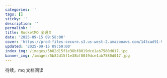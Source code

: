 ```yaml
---
categories: ''
tags: []
sticky: ''
description: ''
permalink: ''
title: RocketMQ 全通关
date: '2025-09-15 09:58:00'
cover: 'https://prod-files-secure.s3.us-west-2.amazonaws.com/143cad91-961b-48b0-82dc-78fbb6eb5abe/5b105eb9-fd5e-43e3-be11-a43759284d83/wallhaven-6lq3m7.jpg?X-Amz-Algorithm=AWS4-HMAC-SHA256&X-Amz-Content-Sha256=UNSIGNED-PAYLOAD&X-Amz-Credential=ASIAZI2LB466QLCP4XX6%2F20250915%2Fus-west-2%2Fs3%2Faws4_request&X-Amz-Date=20250915T082105Z&X-Amz-Expires=3600&X-Amz-Security-Token=IQoJb3JpZ2luX2VjEPj%2F%2F%2F%2F%2F%2F%2F%2F%2F%2FwEaCXVzLXdlc3QtMiJHMEUCICYYZAgpLbF0KnydhJFzoqm7C%2FpzDZZgx3ImYbRk2xCuAiEA3rZcoPCAzbu%2BzTnDM28v%2FuyV6OmMswZ%2BmYfUxVXAIoEq%2FwMIcRAAGgw2Mzc0MjMxODM4MDUiDCxJOJNB15rAcHKaMCrcAxJ5%2FS7cg%2Fu2U5iuHlTwW7U4zrRLFKhlsclI0Qu7bW1E83HM%2FvycNsNSxcXbixvf69NVHe77bucmnyjAIJUX2pv%2BMtr6I%2BR%2BlcG1T5Vt1xsLwZrxuMnuwG%2B8DLDPOQJlZMbV%2FrxWgyPlTMG7JO4eGO16JYusOjLQpjR0mOFJ5BXNIs0CZDaWIViQa7KHHq3tBCtWjr2Z%2B7lhR0IDRK0adK1aJrquz%2BnYT136eOtJbM0T9%2Fq8u4nhPldOjh03F2J%2Fd9NnjAw7A%2BrsAfl2Ne1BhK4BFqQ1hHgyHGMBcz%2BWm%2Fh9NUH9NR%2B648p3uAbsoJFTMU81uAWpl9s98lPf3Rvd3FQup6TevbpZsanBDzOk99WZKOysHvUW%2Frj3dMY%2BByunDi9AW2Pdlrl59ZWyD2%2F8O%2BV1xR8nQSVRr%2B1XSfZB1W%2FBv6tShvsLdZv5dF7ynzcLuTP%2FnkJ7eXK85xFcU7o%2Bf%2BFxAUO2uDtEuuKdK5lDhFoLWdlPOhof7tMKjHAdofWlmLfpYJbmGtqOfny26wLHbVVy4MFgncL36VmYlOf2JChG8DmS9j64%2FS%2BOhpAD%2FlOitQz55ZTx238hMWMjIlogK4MNx%2BNyghYAFHYj6ZHF7jlDZwDmB80yJjy7MQZwMJGTn8YGOqUBIopqxtIn0XQtcWIUImmRb3zqd0nQXqwdTgKTSv0v1IccHK8KN5ZKixgTqGD2N8%2FLK2%2BupJEdNS%2BriScko1YFQVTgHqs%2F0gsuNDpbGBkgFgLtW7giYM448kXv8sZNFJD%2F05XcMaa%2B%2FFRuzxvbtzftlCVTrDE3caOgdmin0nuUntaQNAXQ3Sd4DtmMl6ORWuE0NbStFraMnW1rb%2F5IucVcK72VadEU&X-Amz-Signature=d0fac03dc2009879fba7e874127b847209accff8bec84a1a24d28ef583e14815&X-Amz-SignedHeaders=host&x-amz-checksum-mode=ENABLED&x-id=GetObject'
updated: '2025-09-15 09:59:00'
index_img: /images/5b82d15f1e38bf8019dce1ab7580d017.jpg
banner_img: /images/5b82d15f1e38bf8019dce1ab7580d017.jpg
---
```


待续，mq 文档阅读


